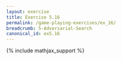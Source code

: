 ```yaml
---
layout: exercise
title: Exercise 5.16
permalink: /game-playing-exercises/ex_16/
breadcrumb: 5-Adversarial-Search
canonical_id: ex5.16
---
```


{% include mathjax_support %}

